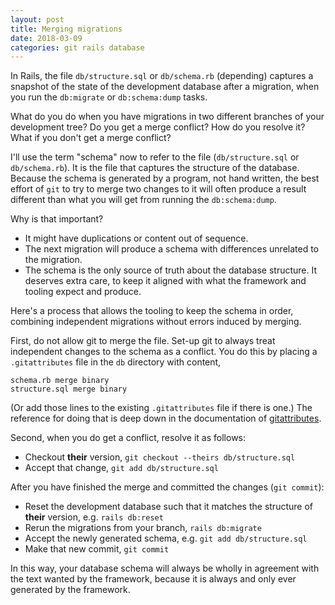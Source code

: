 ```yaml
---
layout: post
title: Merging migrations
date: 2018-03-09
categories: git rails database
---
```


In Rails, the file `db/structure.sql` or `db/schema.rb` (depending)
captures a snapshot of the state of the development database after a
migration, when you run the `db:migrate` or `db:schema:dump` tasks.

What do you do when you have migrations in two different branches
of your development tree? Do you get a merge conflict? How do you resolve it?
What if you don't get a merge conflict?

I'll use the term "schema" now to refer to the file
(`db/structure.sql` or `db/schema.rb`).
It is the file that captures the structure of the database.
Because the schema is generated by a program, not hand written, the best
effort of `git` to try to merge two changes to it will often produce a
result different than what you will get from running the `db:schema:dump`.

Why is that important?

- It might have duplications or content out of sequence.
- The next migration will produce a schema with differences
unrelated to the migration.
- The schema is the only source of truth about the database structure.
It deserves extra care, to keep it aligned with what the framework
and tooling expect and produce.

Here's a process that allows the tooling to keep the schema in order,
combining independent migrations without errors induced by merging.

First, do not allow git to merge the file. Set-up git to always treat
independent changes to the schema as a conflict. You do this by placing
a `.gitattributes` file in the `db` directory with content,
```
schema.rb merge binary
structure.sql merge binary
```
(Or add those lines to the existing `.gitattributes` file if there is one.)
The reference for doing that is deep down in the documentation of
[gitattributes](https://www.git-scm.com/docs/gitattributes).

Second, when you do get a conflict, resolve it as follows:

- Checkout **their** version, `git checkout --theirs db/structure.sql`
- Accept that change, `git add db/structure.sql`

After you have finished the merge and committed the changes (`git commit`):

- Reset the development database such that it matches the structure of
**their** version, e.g. `rails db:reset`
- Rerun the migrations from your branch, `rails db:migrate`
- Accept the newly generated schema, e.g. `git add db/structure.sql`
- Make that new commit, `git commit`

In this way, your database schema will always be wholly in agreement with
the text wanted by the framework, because it is always and only ever generated
by the framework.
